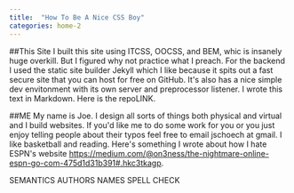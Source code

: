 ```yaml
---
title:  "How To Be A Nice CSS Boy"
categories: home-2
---
```


##This Site
I built this site using ITCSS, OOCSS, and BEM, whic is insanely huge overkill. But I figured why not practice what I preach. For the backend I used the static site builder Jekyll which I like because it spits out a fast secure site that you can host for free on GitHub. It's also has a nice simple dev envitonment with its own server and preprocessor listener. I wrote this text in Markdown. Here is the repoLINK. 

##ME
My name is Joe. I design all sorts of things both physical and virtual and I build websites. If you'd like me to do some work for you or you just enjoy telling people about their typos feel free to email jschoech at gmail. I like basketball and reading. Here's something I wrote about how I hate ESPN's website https://medium.com/@on3ness/the-nightmare-online-espn-go-com-475d1d31b391#.hkc3tkagp.


SEMANTICS
AUTHORS NAMES
SPELL CHECK